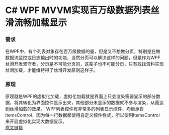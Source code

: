 ﻿# C# WPF MVVM实现百万级数据列表丝滑流畅加载显示
### 需求
在WPF中，有个列表对象存在百万级数据的量，但是又不想做分页，特别是在做数据流监控或日志输出时的功能，当然分页可以解决这样的问题，但是作为WPF丝滑开发坚守者，分页是不可能分页的，这辈子也不可能分页，只有找找资料实现丝滑加载，才能维持得了丝滑开发原则这样子。

### 原理
原理就是WPF的虚拟化加载，虚拟化加载就是界面上只会渲染需要显示的部分数据，将其转化为界面控件显示出来，其他部分未显示的数据就不参与渲染，从而达到丝滑加载的效果。
WPF列表控件有非常多的列表显示控件，均继承自ItemsControl，因为每一行数据都使用自定义控件样式，所以使用ItemsControl来开启虚拟化实现大数据显示。
</br>
[原文链接](https://www.tcpgame.com/p/11)
